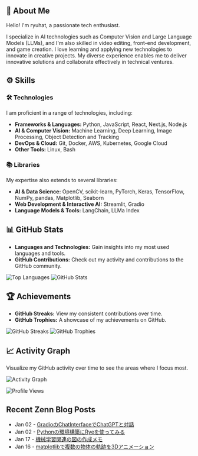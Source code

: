## 👤 About Me

Hello! I'm ryuhat, a passionate tech enthusiast.

I specialize in AI technologies such as Computer Vision and Large Language Models (LLMs), and I'm also skilled in video editing, front-end development, and game creation. I love learning and applying new technologies to innovate in creative projects. My diverse experience enables me to deliver innovative solutions and collaborate effectively in technical ventures.

## ⚙ Skills

### 🛠 Technologies

I am proficient in a range of technologies, including:

- **Frameworks & Languages:** Python, JavaScript, React, Next.js, Node.js
- **AI & Computer Vision:** Machine Learning, Deep Learning, Image Processing, Object Detection and Tracking
- **DevOps & Cloud:** Git, Docker, AWS, Kubernetes, Google Cloud
- **Other Tools:** Linux, Bash

### 📚 Libraries

My expertise also extends to several libraries:

- **AI & Data Science:** OpenCV, scikit-learn, PyTorch, Keras, TensorFlow, NumPy, pandas, Matplotlib, Seaborn
- **Web Development & Interactive AI:** Streamlit, Gradio
- **Language Models & Tools:** LangChain, LLMa Index

## 📊 GitHub Stats

- **Languages and Technologies:** Gain insights into my most used languages and tools.
- **GitHub Contributions:** Check out my activity and contributions to the GitHub community.

![Top Languages](https://github-readme-stats.vercel.app/api/top-langs/?username=ryuhat&layout=compact&show_icons=true&theme=tokyonight)
![GitHub Stats](https://github-readme-stats.vercel.app/api?username=ryuhat&theme=tokyonight&show_icons=true&count_private=true)

## 🏆 Achievements

- **GitHub Streaks:** View my consistent contributions over time.
- **GitHub Trophies:** A showcase of my achievements on GitHub.

![GitHub Streaks](https://github-readme-streak-stats.herokuapp.com/?user=ryuhat&theme=tokyonight)
![GitHub Trophies](https://github-profile-trophy.vercel.app/?username=ryuhat&theme=juicyfresh&column=8)

## 📈 Activity Graph

Visualize my GitHub activity over time to see the areas where I focus most.

![Activity Graph](https://github-readme-activity-graph.cyclic.app/graph?username=ryuhat&theme=xcode)

![Profile Views](https://komarev.com/ghpvc/?username=ryuhat&color=lightgrey)

## Recent Zenn Blog Posts
<!-- feed start -->
- Jan 02 - [GradioのChatInterfaceでChatGPTと対話](https://zenn.dev/ryuhat/scraps/790f2b5dab64ac)
- Jan 02 - [Pythonの環境構築にRyeを使ってみる](https://zenn.dev/ryuhat/scraps/5fc713047c7ee4)
- Jan 17 - [機械学習関連の図の作成メモ](https://zenn.dev/ryuhat/articles/13208aa266072a)
- Jan 16 - [matplotlibで複数の物体の軌跡を3Dアニメーション](https://zenn.dev/ryuhat/articles/1c5b9a50bdf669)
<!-- feed end -->
